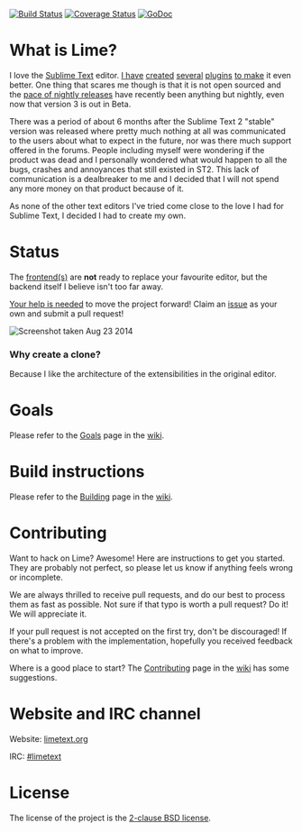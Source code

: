 [![Build Status](https://travis-ci.org/limetext/lime.png?branch=master)](https://travis-ci.org/limetext/lime)
[![Coverage Status](https://coveralls.io/repos/limetext/lime/badge.png?branch=master)](https://coveralls.io/r/limetext/lime?branch=master)
[![GoDoc](https://godoc.org/github.com/limetext/lime?status.png)](https://godoc.org/github.com/limetext/lime)


# What is Lime?

I love the [Sublime Text](http://www.sublimetext.com) editor. [I have](https://github.com/quarnster/SublimeClang) [created](https://github.com/quarnster/SublimeJava) [several](https://github.com/quarnster/CompleteSharp) [plugins](https://github.com/quarnster/SublimeGDB) [to make](https://github.com/quarnster/ADBView) it even better. One thing that scares me though is that it is not open sourced and the [pace of nightly releases](http://www.sublimetext.com/nightly) have recently been anything but nightly, even now that version 3 is out in Beta.

There was a period of about 6 months after the Sublime Text 2 "stable" version was released where pretty much nothing at all was communicated to the users about what to expect in the future, nor was there much support offered in the forums. People including myself were wondering if the product was dead and I personally wondered what would happen to all the bugs, crashes and annoyances that still existed in ST2. This lack of communication is a dealbreaker to me and I decided that I will not spend any more money on that product because of it.

As none of the other text editors I've tried come close to the love I had for Sublime Text, I decided I had to create my own.


# Status

The [frontend(s)](https://github.com/limetext/lime/issues?direction=desc&labels=frontend) are **not** ready to replace your favourite editor, but the backend itself I believe isn't too far away.

[Your help is needed](https://github.com/limetext/lime#contributing) to move the project forward! Claim an [issue](https://github.com/limetext/lime/issues) as your own and submit a pull request!

![Screenshot taken Aug 23 2014](http://limetext.org/assets/img/screen.png)


### Why create a clone?

Because I like the architecture of the extensibilities in the original editor.


# Goals

Please refer to the [Goals](https://github.com/limetext/lime/wiki/Goals) page in the [wiki](https://github.com/limetext/lime/wiki/_pages).


# Build instructions

Please refer to the [Building](https://github.com/limetext/lime/wiki/Building) page in the [wiki](https://github.com/limetext/lime/wiki/_pages).


# Contributing

Want to hack on Lime? Awesome! Here are instructions to get you started. They are probably not perfect, so please let us know if anything feels wrong or incomplete.

We are always thrilled to receive pull requests, and do our best to process them as fast as possible. Not sure if that typo is worth a pull request? Do it! We will appreciate it.

If your pull request is not accepted on the first try, don't be discouraged! If there's a problem with the implementation, hopefully you received feedback on what to improve.

Where is a good place to start? The [Contributing](https://github.com/limetext/lime/wiki/Building) page in the [wiki](https://github.com/limetext/lime/wiki/_pages) has some suggestions.

# Website and IRC channel

Website: [limetext.org](http://limetext.org)

IRC: [\#limetext](http://webchat.freenode.net/?channels=limetext)


# License

The license of the project is the [2-clause BSD license](https://github.com/limetext/lime/blob/master/LICENSE).
